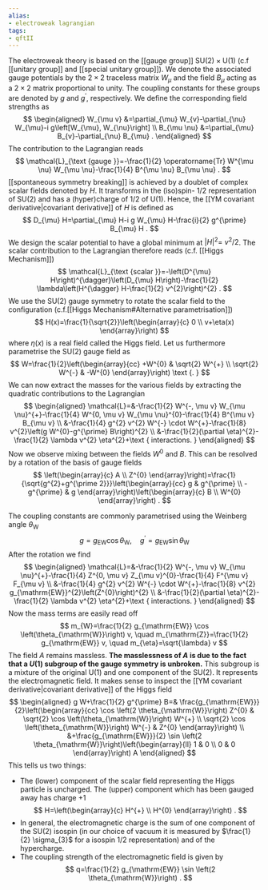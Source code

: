 ```yaml
---
alias:
- electroweak lagrangian
tags:
- qftII
---
```

The electroweak theory is based on the [[gauge group]] $\mathrm{SU}(2) \times \mathrm{U}(1)$ (c.f [[unitary group]] and [[special unitary group]]). We denote the associated gauge potentials by the $2 \times 2$ traceless matrix $W_{\mu}$ and the field $B_{\mu}$ acting as a $2 \times 2$ matrix proportional to unity. The coupling constants for these groups are denoted by $g$ and $g^{\prime}$, respectively. We define the corresponding field strengths as
$$
\begin{aligned}
W_{\mu v} &=\partial_{\mu} W_{v}-\partial_{\nu} W_{\mu}-i g\left[W_{\mu}, W_{\nu}\right] \\
B_{\mu \nu} &=\partial_{\mu} B_{v}-\partial_{\nu} B_{\mu} .
\end{aligned}
$$
The contribution to the Lagrangian reads
$$
\mathcal{L}_{\text {gauge }}=-\frac{1}{2} \operatorname{Tr} W^{\mu \nu} W_{\mu \nu}-\frac{1}{4} B^{\mu \nu} B_{\mu \nu} .
$$
[[spontaneous symmetry breaking]] is achieved by a doublet of complex scalar fields denoted by $H$. It transforms in the (iso)spin- $1 / 2$ representation of $\mathrm{SU}(2)$ and has a (hyper)charge of $1 / 2$ of $\mathrm{U}(1)$. Hence, the [[YM covariant derivative|covariant derivative]] of $H$ is defined as
$$
D_{\mu} H=\partial_{\mu} H-i g W_{\mu} H-\frac{i}{2} g^{\prime} B_{\mu} H .
$$
We design the scalar potential to have a global minimum at $|H|^{2}=$ $v^{2} / 2$. The scalar contribution to the Lagrangian therefore reads (c.f. [[Higgs Mechanism]])
$$
\mathcal{L}_{\text {scalar }}=-\left(D^{\mu} H\right)^{\dagger}\left(D_{\mu} H\right)-\frac{1}{2} \lambda\left(H^{\dagger} H-\frac{1}{2} v^{2}\right)^{2} .
$$
We use the $\mathrm{SU}(2)$ gauge symmetry to rotate the scalar field to the configuration (c.f.[[Higgs Mechanism#Alternative parametrisation]])
$$
H(x)=\frac{1}{\sqrt{2}}\left(\begin{array}{c}
0 \\
v+\eta(x)
\end{array}\right)
$$
where $\eta(x)$ is a real field called the Higgs field. Let us furthermore parametrise the $\mathrm{SU}(2)$ gauge field as
$$
W=\frac{1}{2}\left(\begin{array}{cc}
+W^{0} & \sqrt{2} W^{+} \\
\sqrt{2} W^{-} & -W^{0}
\end{array}\right) \text {. }
$$
We can now extract the masses for the various fields by extracting the quadratic contributions to the Lagrangian
$$
\begin{aligned}
\mathcal{L}=&-\frac{1}{2} W^{-, \mu v} W_{\mu \nu}^{+}-\frac{1}{4} W^{0, \mu v} W_{\mu \nu}^{0}-\frac{1}{4} B^{\mu v} B_{\mu v} \\
&-\frac{1}{4} g^{2} v^{2} W^{-} \cdot W^{+}-\frac{1}{8} v^{2}\left(g W^{0}-g^{\prime} B\right)^{2} \\
&-\frac{1}{2}(\partial \eta)^{2}-\frac{1}{2} \lambda v^{2} \eta^{2}+\text { interactions. }
\end{aligned}
$$
Now we observe mixing between the fields $W^{0}$ and $B$. This can be resolved by a rotation of the basis of gauge fields 
$$
\left(\begin{array}{c}
A \\
Z^{0}
\end{array}\right)=\frac{1}{\sqrt{g^{2}+g^{\prime 2}}}\left(\begin{array}{cc}
g & g^{\prime} \\
-g^{\prime} & g
\end{array}\right)\left(\begin{array}{c}
B \\
W^{0}
\end{array}\right) .
$$

The coupling constants are commonly parametrised using the Weinberg angle $\theta_{\mathrm{W}}$
$$
g=g_{\mathrm{EW}} \cos \theta_{\mathrm{W}}, \quad g^{\prime}=g_{\mathrm{EW}} \sin \theta_{\mathrm{W}}
$$
After the rotation we find
$$
\begin{aligned}
\mathcal{L}=&-\frac{1}{2} W^{-, \mu v} W_{\mu \nu}^{+}-\frac{1}{4} Z^{0, \mu v} Z_{\mu v}^{0}-\frac{1}{4} F^{\mu v} F_{\mu v} \\
&-\frac{1}{4} g^{2} v^{2} W^{-} \cdot W^{+}-\frac{1}{8} v^{2} g_{\mathrm{EW}}^{2}\left(Z^{0}\right)^{2} \\
&-\frac{1}{2}(\partial \eta)^{2}-\frac{1}{2} \lambda v^{2} \eta^{2}+\text { interactions. }
\end{aligned}
$$
Now the mass terms are easily read off
$$
m_{W}=\frac{1}{2} g_{\mathrm{EW}} \cos \left(\theta_{\mathrm{W}}\right) v, \quad m_{\mathrm{Z}}=\frac{1}{2} g_{\mathrm{EW}} v, \quad m_{\eta}=\sqrt{\lambda} v
$$
The field $A$ remains massless.
**The masslessness of $A$ is due to the fact that a $U(1)$ subgroup of the gauge symmetry is unbroken.** This subgroup is a mixture of the original $\mathrm{U}(1)$ and one component of the $\mathrm{SU}(2)$. It represents the electromagnetic field. It makes sense to inspect the [[YM covariant derivative|covariant derivative]] of the Higgs field
$$
\begin{aligned}
g W+\frac{1}{2} g^{\prime} B=& \frac{g_{\mathrm{EW}}}{2}\left(\begin{array}{cc}
\cos \left(2 \theta_{\mathrm{W}}\right) Z^{0} & \sqrt{2} \cos \left(\theta_{\mathrm{W}}\right) W^{+} \\
\sqrt{2} \cos \left(\theta_{\mathrm{W}}\right) W^{-} & Z^{0}
\end{array}\right) \\
&+\frac{g_{\mathrm{EW}}}{2} \sin \left(2 \theta_{\mathrm{W}}\right)\left(\begin{array}{ll}
1 & 0 \\
0 & 0
\end{array}\right) A
\end{aligned}
$$
This tells us two things:
- The (lower) component of the scalar field representing the Higgs particle is uncharged. The (upper) component which has been gauged away has charge $+1$
$$
H=\left(\begin{array}{c}
H^{+} \\
H^{0}
\end{array}\right) .
$$
- In general, the electromagnetic charge is the sum of one component of the $\mathrm{SU}(2)$ isospin (in our choice of vacuum it is measured by $\frac{1}{2} \sigma_{3}$ for a isospin $1 / 2$ representation) and of the hypercharge.
- The coupling strength of the electromagnetic field is given by
$$
q=\frac{1}{2} g_{\mathrm{EW}} \sin \left(2 \theta_{\mathrm{W}}\right) .
$$